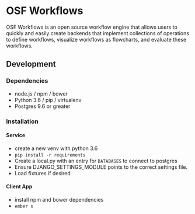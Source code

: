# OSF Workflows

OSF Workflows is an open source workflow engine that allows users to quickly and easily create backends that implement collections of operations to define workflows, visualize workflows as flowcharts, and evaluate these workflows.

## Development

### Dependencies

* node.js / npm / bower
* Python 3.6 / pip / virtualenv
* Postgres 9.6 or greater

### Installation

#### Service
* create a new venv with python 3.6
* `pip install -r requirements`
* Create a local.py with an entry for `DATABASES` to connect to postgres
* Ensure DJANGO_SETTINGS_MODULE points to the correct settings file.
* Load fixtures if desired

#### Client App
* install npm and bower dependencies
* `ember s`
